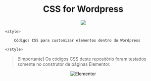<div align="center">
    <h1>CSS for Wordpress</h1>
    <a href="https://skillicons.dev">
    <img src="https://skillicons.dev/icons?i=css,wordpress" />
    </a>
</div>



```CSS
<style>

    Códigos CSS para customizar elementos dentro do Wordpress

</style>
```

> [!Importante]
> Os códigos CSS deste repositório foram testados somente no construtor de páginas Elementor.

<div align="center">

![Elementor](https://img.shields.io/badge/Elementor-92003B.svg?style=for-the-badge&logo=Elementor&logoColor=white)

</div>